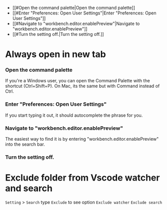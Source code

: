 - [[#Open the command palette|Open the command palette]]
- [[#Enter "Preferences: Open User Settings"|Enter "Preferences: Open User Settings"]]
- [[#Navigate to "workbench.editor.enablePreview"|Navigate to "workbench.editor.enablePreview"]]
- [[#Turn the setting off.|Turn the setting off.]]

# Always open in new tab

 ### Open the command palette

If you're a Windows user, you can open the Command Palette with the shortcut (Ctrl+Shift+P). On Mac, its the same but with Command instead of Ctrl.

 ### Enter "Preferences: Open User Settings"

If you start typing it out, it should autocomplete the phrase for you.

 ### Navigate to "workbench.editor.enablePreview"

The easiest way to find it is by entering "workbench.editor.enablePreview" into the search bar.

 ### Turn the setting off.


# Exclude folder from Vscode watcher and search

`Setting` > `Search` type `Exclude` to see option `Exclude watcher` `Exclude search`